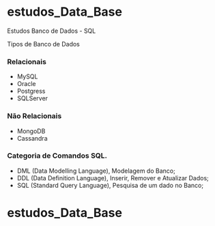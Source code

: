 # estudos_Data_Base
Estudos Banco de Dados - SQL

Tipos de Banco de Dados

### Relacionais
  - MySQL
  - Oracle
  - Postgress
  - SQLServer
  
  ### Não Relacionais
  - MongoDB
  - Cassandra
 
 ### Categoria de Comandos SQL. 
 - DML (Data Modelling Language), Modelagem do Banco;
 - DDL (Data Definition Language), Inserir, Remover e Atualizar Dados;
 - SQL (Standard Query Language), Pesquisa de um dado no Banco;

# estudos_Data_Base
